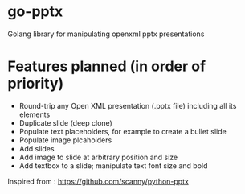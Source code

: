 # go-pptx
Golang library for manipulating openxml pptx presentations

# Features planned (in order of priority)

* Round-trip any Open XML presentation (.pptx file) including all its elements
* Duplicate slide (deep clone)
* Populate text placeholders, for example to create a bullet slide
* Populate image plcaholders
* Add slides
* Add image to slide at arbitrary position and size
* Add textbox to a slide; manipulate text font size and bold

Inspired from : https://github.com/scanny/python-pptx
